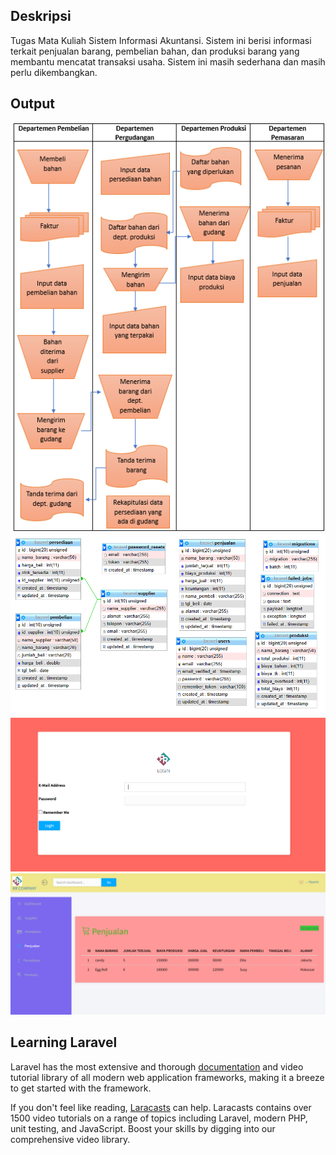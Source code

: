 ## Deskripsi

Tugas Mata Kuliah Sistem Informasi Akuntansi. Sistem ini berisi informasi terkait penjualan barang, pembelian bahan, dan produksi barang yang membantu mencatat transaksi usaha. Sistem ini masih sederhana dan masih perlu dikembangkan. 

## Output
![Flowchart](public/gambar/flowchart.png)
![Database](public/gambar/database.png)
![Menu Login](public/gambar/login.png)
![Menu Home](public/gambar/penjualan.png)

## Learning Laravel

Laravel has the most extensive and thorough [documentation](https://laravel.com/docs) and video tutorial library of all modern web application frameworks, making it a breeze to get started with the framework.

If you don't feel like reading, [Laracasts](https://laracasts.com) can help. Laracasts contains over 1500 video tutorials on a range of topics including Laravel, modern PHP, unit testing, and JavaScript. Boost your skills by digging into our comprehensive video library.
